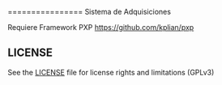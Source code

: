 ================
Sistema de Adquisiciones

Requiere Framework PXP https://github.com/kplian/pxp


## LICENSE

See the [LICENSE](LICENSE.txt) file for license rights and limitations (GPLv3)
